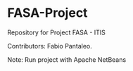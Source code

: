 # FASA-Project
Repository for Project FASA - ITIS

Contributors: Fabio Pantaleo.

Note: Run project with Apache NetBeans

